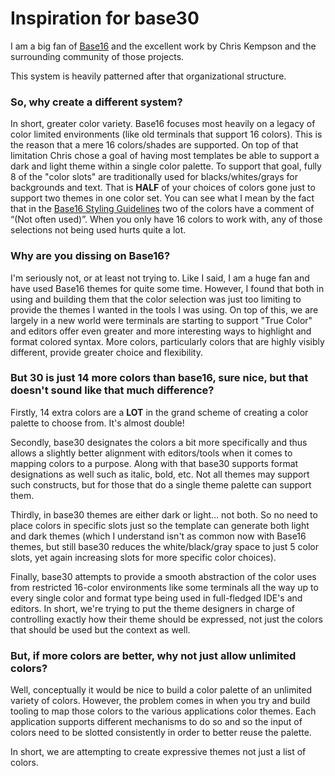 # Inspiration for base30

I am a big fan of [Base16](http://chriskempson.com/projects/base16/) and the excellent work by Chris
Kempson and the surrounding community of those projects.

This system is heavily patterned after that organizational structure.

### So, why create a different system?

In short, greater color variety. Base16 focuses most heavily on a legacy of color limited
environments (like old terminals that support 16 colors). This is the reason that a mere 16
colors/shades are supported. On top of that limitation Chris chose a goal of having most templates
be able to support a dark and light theme within a single color palette. To support that goal, fully
8 of the "color slots" are traditionally used for blacks/whites/grays for backgrounds and text. That
is **HALF** of your choices of colors gone just to support two themes in one color set. You can see
what I mean by the fact that in the
[Base16 Styling Guidelines](https://github.com/chriskempson/base16/blob/master/styling.md) two of
the colors have a comment of “(Not often used)”. When you only have 16 colors to work with, any of
those selections not being used hurts quite a lot.

### Why are you dissing on Base16?

I'm seriously not, or at least not trying to. Like I said, I am a huge fan and have used Base16
themes for quite some time. However, I found that both in using and building them that the color
selection was just too limiting to provide the themes I wanted in the tools I was using. On top of
this, we are largely in a new world were terminals are starting to support "True Color" and editors
offer even greater and more interesting ways to highlight and format colored syntax. More colors,
particularly colors that are highly visibly different, provide greater choice and flexibility.

### But 30 is just 14 more colors than base16, sure nice, but that doesn't sound like that much difference?

Firstly, 14 extra colors are a **LOT** in the grand scheme of creating a color palette to choose
from. It's almost double!

Secondly, base30 designates the colors a bit more specifically and thus allows a slightly better
alignment with editors/tools when it comes to mapping colors to a purpose. Along with that base30
supports format designations as well such as italic, bold, etc. Not all themes may support such
constructs, but for those that do a single theme palette can support them.

Thirdly, in base30 themes are either dark or light… not both. So no need to place colors in specific
slots just so the template can generate both light and dark themes (which I understand isn't as
common now with Base16 themes, but still base30 reduces the white/black/gray space to just 5 color
slots, yet again increasing slots for more specific color choices).

Finally, base30 attempts to provide a smooth abstraction of the color uses from restricted 16-color
environments like some terminals all the way up to every single color and format type being used in
full-fledged IDE's and editors. In short, we're trying to put the theme designers in charge of
controlling exactly how their theme should be expressed, not just the colors that should be used but
the context as well.

### But, if more colors are better, why not just allow unlimited colors?

Well, conceptually it would be nice to build a color palette of an unlimited variety of colors.
However, the problem comes in when you try and build tooling to map those colors to the various
applications color themes. Each application supports different mechanisms to do so and so the input
of colors need to be slotted consistently in order to better reuse the palette.

In short, we are attempting to create expressive themes not just a list of colors.
